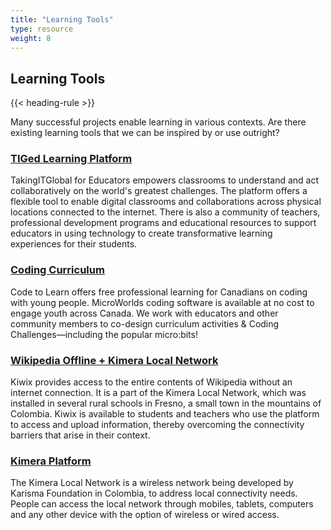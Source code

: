 ```yaml
---
title: "Learning Tools"
type: resource
weight: 8
---
```

## Learning Tools

{{< heading-rule >}}

<p class="resource-intro">Many successful projects enable learning in various contexts. Are there existing learning tools that we can be inspired by or use outright?</p>

### [TIGed Learning Platform](https://www.tigweb.org/tiged/about.html)

TakingITGlobal for Educators empowers classrooms to understand and act collaboratively on the world's greatest challenges. The platform offers a flexible tool to enable digital classrooms and collaborations across physical locations connected to the internet. There is also a community of teachers, professional development programs and educational resources to support educators in using technology to create transformative learning experiences for their students.

### [Coding Curriculum](https://codetolearn.tiged.org/)

Code to Learn offers free professional learning for Canadians on coding with young people. MicroWorlds coding software is available at no cost to engage youth across Canada. We work with educators and other community members to co-design curriculum activities & Coding Challenges—including the popular micro:bits!

### [Wikipedia Offline + Kimera Local Network](https://karisma.org.co/la-red-local-kimera-como-opcion-para-utilizar-wikipedia-offline-kiwix-en-zonas-sin-acceso-a-internet/)

Kiwix provides access to the entire contents of Wikipedia without an internet connection. It is a part of the Kimera Local Network, which was installed in several rural schools in Fresno, a small town in the mountains of Colombia. Kiwix is available to students and teachers who use the platform to access and upload information, thereby overcoming the connectivity barriers that arise in their context.

### [Kimera Platform](http://kimera.com/redlocal.html)

The Kimera Local Network is a wireless network being developed by Karisma Foundation in Colombia, to address local connectivity needs. People can access the local network through mobiles, tablets, computers and any other device with the option of wireless or wired access.
